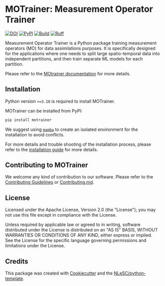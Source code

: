 # MOTrainer: Measurement Operator Trainer

[![DOI](https://zenodo.org/badge/DOI/10.5281/zenodo.7540442.svg)](https://doi.org/10.5281/zenodo.7540442)
[![PyPI](https://img.shields.io/pypi/v/motrainer.svg?colorB=blue)](https://pypi.python.org/project/motrainer/)
[![Build](https://github.com/VegeWaterDynamics/motrainer/actions/workflows/build.yml/badge.svg)](https://github.com/VegeWaterDynamics/motrainer/actions/workflows/build.yml)
[![Ruff](https://github.com/VegeWaterDynamics/motrainer/actions/workflows/lint.yml/badge.svg)](https://github.com/VegeWaterDynamics/motrainer/actions/workflows/lint.yml)

Measurement Operator Trainer is a Python package training measurement operators (MO) for data assimilations purposes. It is specifically designed for the applications where one needs to split large spatio-temporal data into independent partitions, and then train separate ML models for each partition.

Please refer to the [MOtrainer documentation](https://vegewaterdynamics.github.io/motrainer/) for more details.

## Installation

Python version `>=3.10` is required to install MOTrainer.

MOTrainer can be installed from PyPI:

```sh
pip install motrainer
```

We suggest using [`mamba`](https://mamba.readthedocs.io/en/latest/installation/mamba-installation.html#fresh-install-recommended) to create an isolated environment for the installation to avoid conflicts.

For more details and trouble shooting of the installation process, please refer to the [installation guide](https://vegewaterdynamics.github.io/motrainer/setup/) for more details.

## Contributing to MOTrainer

We welcome any kind of contribution to our software. Please refer to the [Contributing Guidelines](https://vegewaterdynamics.github.io/motrainer/CONTRIBUTING/) or [Contributing.md](./docs/CONTRIBUTING.md).

## License

Licensed under the Apache License, Version 2.0 (the "License"); you may not use this file except in compliance with the License.

Unless required by applicable law or agreed to in writing, software distributed under the License is distributed on an "AS IS" BASIS, WITHOUT WARRANTIES OR CONDITIONS OF ANY KIND, either express or implied. See the License for the specific language governing permissions and limitations under the License.

## Credits

This package was created with [Cookiecutter](https://github.com/audreyr/cookiecutter) and the [NLeSC/python-template](https://github.com/NLeSC/python-template).